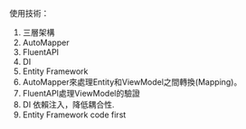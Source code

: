 使用技術：
1. 三層架構
2. AutoMapper
3. FluentAPI
4. DI
5. Entity Framework
1. AutoMapper來處理Entity和ViewModel之間轉換(Mapping)。
2. FluentAPI處理ViewModel的驗證
3. DI 依賴注入，降低耦合性. 
4. Entity Framework code first
